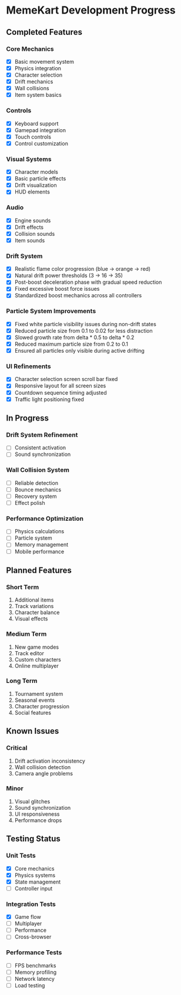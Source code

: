 # MemeKart Development Progress

## Completed Features

### Core Mechanics
- [x] Basic movement system
- [x] Physics integration
- [x] Character selection
- [x] Drift mechanics
- [x] Wall collisions
- [x] Item system basics

### Controls
- [x] Keyboard support
- [x] Gamepad integration
- [x] Touch controls
- [x] Control customization

### Visual Systems
- [x] Character models
- [x] Basic particle effects
- [x] Drift visualization
- [x] HUD elements

### Audio
- [x] Engine sounds
- [x] Drift effects
- [x] Collision sounds
- [x] Item sounds

### Drift System
- [x] Realistic flame color progression (blue → orange → red)
- [x] Natural drift power thresholds (3 → 16 → 35)
- [x] Post-boost deceleration phase with gradual speed reduction
- [x] Fixed excessive boost force issues
- [x] Standardized boost mechanics across all controllers

### Particle System Improvements
- [x] Fixed white particle visibility issues during non-drift states
- [x] Reduced particle size from 0.1 to 0.02 for less distraction
- [x] Slowed growth rate from delta * 0.5 to delta * 0.2
- [x] Reduced maximum particle size from 0.2 to 0.1
- [x] Ensured all particles only visible during active drifting

### UI Refinements
- [x] Character selection screen scroll bar fixed
- [x] Responsive layout for all screen sizes
- [x] Countdown sequence timing adjusted
- [x] Traffic light positioning fixed

## In Progress

### Drift System Refinement
- [ ] Consistent activation
- [ ] Sound synchronization

### Wall Collision System
- [ ] Reliable detection
- [ ] Bounce mechanics
- [ ] Recovery system
- [ ] Effect polish

### Performance Optimization
- [ ] Physics calculations
- [ ] Particle system
- [ ] Memory management
- [ ] Mobile performance

## Planned Features

### Short Term
1. Additional items
2. Track variations
3. Character balance
4. Visual effects

### Medium Term
1. New game modes
2. Track editor
3. Custom characters
4. Online multiplayer

### Long Term
1. Tournament system
2. Seasonal events
3. Character progression
4. Social features

## Known Issues

### Critical
1. Drift activation inconsistency
2. Wall collision detection
3. Camera angle problems

### Minor
1. Visual glitches
2. Sound synchronization
3. UI responsiveness
4. Performance drops

## Testing Status

### Unit Tests
- [x] Core mechanics
- [x] Physics systems
- [x] State management
- [ ] Controller input

### Integration Tests
- [x] Game flow
- [ ] Multiplayer
- [ ] Performance
- [ ] Cross-browser

### Performance Tests
- [ ] FPS benchmarks
- [ ] Memory profiling
- [ ] Network latency
- [ ] Load testing 